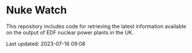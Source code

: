 # Nuke Watch

This repository includes code for retrieving the latest information available on the output of EDF nuclear power plants in the UK.

Last updated: 2023-07-16 09:08